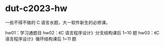 # dut-c2023-hw
一些不得不做的 C 语言水题，大一软件新生的必修课。

hw01：学习通题目
hw02：《C 语言程序设计》分支结构课后 1~10 题
hw03：《C 语言程序设计》循环结构课后 1~11 题
